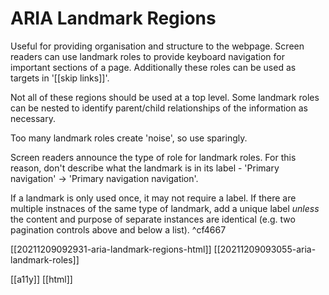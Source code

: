 # ARIA Landmark Regions

Useful for providing organisation and structure to the webpage. Screen readers can use landmark roles to provide keyboard navigation for important sections of a page. Additionally these roles can be used as targets in '[[skip links]]'.

Not all of these regions should be used at a top level. Some landmark roles can be nested to identify parent/child relationships of the information as necessary.

Too many landmark roles create 'noise', so use sparingly.

Screen readers announce the type of role for landmark roles. For this reason, don't describe what the landmark is in its label - 'Primary navigation' -> 'Primary navigation navigation'.

If a landmark is only used once, it may not require a label. If there are multiple instnaces of the same type of landmark, add a unique label *unless* the content and purpose of separate instances are identical (e.g. two pagination controls above and below a list). ^cf4667

[[20211209092931-aria-landmark-regions-html]]
[[20211209093055-aria-landmark-roles]]

[[a11y]]
[[html]]